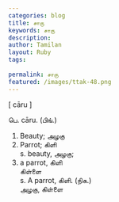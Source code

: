 ```yaml
---
categories: blog
title: சாரு
keywords: சாரு
description: 
author: Tamilan
layout: Ruby
tags: 
 
permalink: சாரு
featured: /images/ttak-48.png
---
```

  
[ cāru ]  
  
பெ. cāru. (பிங்.)  
1. Beauty; அழகு  
2. Parrot; கிளி  
s. beauty, அழகு;  
2. a parrot, கிளி  
கிள்ளை  
s. A parrot, கிளி. (நிக.)  
அழகு, கிள்ளை